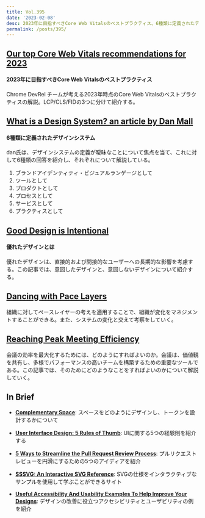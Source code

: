 ```yaml
---
title: Vol.395
date: '2023-02-08'
desc: 2023年に目指すべきCore Web Vitalsのベストプラクティス、6種類に定義されたデザインシステム、優れたデザインとは、ほか計10リンク
permalink: /posts/395/
---
```



## [Our top Core Web Vitals recommendations for 2023](https://web.dev/top-cwv-2023/)
#### 2023年に目指すべきCore Web Vitalsのベストプラクティス

Chrome DevRel チームが考える2023年時点のCore Web Vitalsのベストプラクティスの解説。LCP/CLS/FIDの3つに分けて紹介する。

## [What is a Design System? an article by Dan Mall](https://danmall.com/posts/what-is-a-design-system/)
#### 6種類に定義されたデザインシステム

dan氏は、デザインシステムの定義が曖昧なことについて焦点を当て、これに対して6種類の回答を紹介し、それぞれについて解説している。

1. ブランドアイデンティティ・ビジュアルランゲージとして
2. ツールとして
3. プロダクトとして
4. プロセスとして
5. サービスとして
6. プラクティスとして



## [Good Design is Intentional](https://jonyablonski.com/articles/2022/good-design-is-intentional/)
#### 優れたデザインとは

優れたデザインは、直接的および間接的なユーザーへの長期的な影響を考慮する。この記事では、意図したデザインと、意図しないデザインについて紹介する。

## [Dancing with Pace Layers](https://behzod.com/organizations-as-ecosystems/dancing-with-pace-layers)

組織に対してペースレイヤーの考えを適用することで、組織が変化をマネジメントすることができる。また、システムの変化と交えて考察をしていく。


## [Reaching Peak Meeting Efficiency](https://medium.learningbyshipping.com/reaching-peak-meeting-efficiency-f8e47c93317a)

会議の効率を最大化するためには、どのようにすればよいのか。会議は、価値観を共有し、多様でパフォーマンスの高いチームを構築するための重要なツールである。この記事では、そのためにどのようなことをすればよいのかについて解説していく。


## In Brief

- **[Complementary Space](https://complementary.space/)**: スペースをどのようにデザインし、トークンを設計するかについて

- **[User Interface Design: 5 Rules of Thumb](https://mannhowie.com/ui-design-web)**: UIに関する5つの経験則を紹介する

- **[5 Ways to Streamline the Pull Request Review Process](https://calibreapp.com/blog/better-pull-requests)**: プルリクエストレビューを円滑にするための5つのアイディアを紹介

- **[SSSVG: An Interactive SVG Reference](https://fffuel.co/sssvg/)**:  SVGの仕様をインタラクティブなサンプルを使用して学ぶことができるサイト

- **[Useful Accessibility And Usability Examples To Help Improve Your Designs](https://www.smashingmagazine.com/2022/12/useful-accessibility-usability-examples-help-improve-your-designs/)**: デザインの改善に役立つアクセシビリティとユーザビリティの例を紹介

